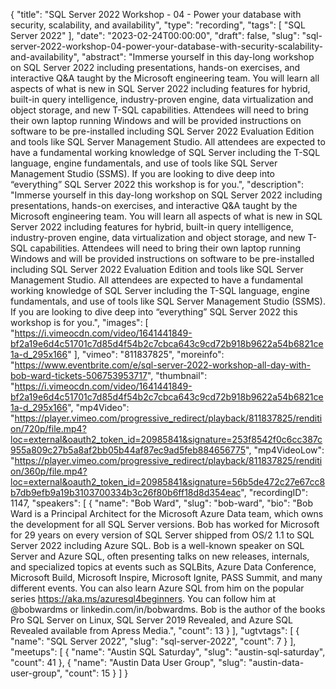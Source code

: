 {
  "title": "SQL Server 2022 Workshop - 04 - Power your database with security, scalability, and availability",
  "type": "recording",
  "tags": [
    "SQL Server 2022"
  ],
  "date": "2023-02-24T00:00:00",
  "draft": false,
  "slug": "sql-server-2022-workshop-04-power-your-database-with-security-scalability-and-availability",
  "abstract": "Immerse yourself in this day-long workshop on SQL Server 2022 including presentations, hands-on exercises, and interactive Q&A taught by the Microsoft engineering team. You will learn all aspects of what is new in SQL Server 2022 including features for hybrid, built-in query intelligence, industry-proven engine, data virtualization and object storage, and new T-SQL capabilities. Attendees will need to bring their own laptop running Windows and will be provided instructions on software to be pre-installed including SQL Server 2022 Evaluation Edition and tools like SQL Server Management Studio. All attendees are expected to have a fundamental working knowledge of SQL Server including the T-SQL language, engine fundamentals, and use of tools like SQL Server Management Studio (SSMS). If you are looking to dive deep into “everything” SQL Server 2022 this workshop is for you.",
  "description": "Immerse yourself in this day-long workshop on SQL Server 2022 including presentations, hands-on exercises, and interactive Q&A taught by the Microsoft engineering team. You will learn all aspects of what is new in SQL Server 2022 including features for hybrid, built-in query intelligence, industry-proven engine, data virtualization and object storage, and new T-SQL capabilities. Attendees will need to bring their own laptop running Windows and will be provided instructions on software to be pre-installed including SQL Server 2022 Evaluation Edition and tools like SQL Server Management Studio. All attendees are expected to have a fundamental working knowledge of SQL Server including the T-SQL language, engine fundamentals, and use of tools like SQL Server Management Studio (SSMS). If you are looking to dive deep into “everything” SQL Server 2022 this workshop is for you.",
  "images": [
    "https://i.vimeocdn.com/video/1641441849-bf2a19e6d4c51701c7d85d4f54b2c7cbca643c9cd72b918b9622a54b6821ce1a-d_295x166"
  ],
  "vimeo": "811837825",
  "moreinfo": "https://www.eventbrite.com/e/sql-server-2022-workshop-all-day-with-bob-ward-tickets-506753953717",
  "thumbnail": "https://i.vimeocdn.com/video/1641441849-bf2a19e6d4c51701c7d85d4f54b2c7cbca643c9cd72b918b9622a54b6821ce1a-d_295x166",
  "mp4Video": "https://player.vimeo.com/progressive_redirect/playback/811837825/rendition/720p/file.mp4?loc=external&oauth2_token_id=20985841&signature=253f8542f0c6cc387c955a809c27b5a8af2bb05b44af87ec9ad5feb884656775",
  "mp4VideoLow": "https://player.vimeo.com/progressive_redirect/playback/811837825/rendition/360p/file.mp4?loc=external&oauth2_token_id=20985841&signature=56b5de472c27e67cc8b7db9efb9a19b3103700334b3c26f80b6ff18d8d354eac",
  "recordingID": 1147,
  "speakers": [
    {
      "name": "Bob Ward",
      "slug": "bob-ward",
      "bio": "Bob Ward is a Principal Architect for the Microsoft Azure Data team, which owns the development for all SQL Server versions. Bob has worked for Microsoft for 29 years on every version of SQL Server shipped from OS/2 1.1 to SQL Server 2022 including Azure SQL. Bob is a well-known speaker on SQL Server and Azure SQL, often presenting talks on new releases, internals, and specialized topics at events such as SQLBits, Azure Data Conference, Microsoft Build, Microsoft Inspire, Microsoft Ignite, PASS Summit, and many different events. You can also learn Azure SQL from him on the popular series https://aka.ms/azuresql4beginners. You can follow him at @bobwardms or linkedin.com/in/bobwardms. Bob is the author of the books Pro SQL Server on Linux, SQL Server 2019 Revealed, and Azure SQL Revealed available from Apress Media.",
      "count": 13
    }
  ],
  "ugtvtags": [
    {
      "name": "SQL Server 2022",
      "slug": "sql-server-2022",
      "count": 7
    }
  ],
  "meetups": [
    {
      "name": "Austin SQL Saturday",
      "slug": "austin-sql-saturday",
      "count": 41
    },
    {
      "name": "Austin Data User Group",
      "slug": "austin-data-user-group",
      "count": 15
    }
  ]
}